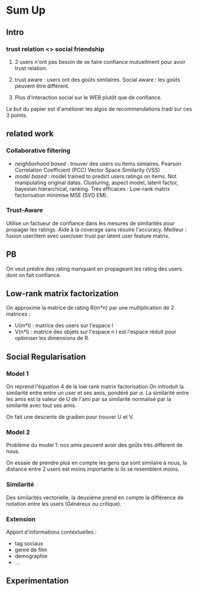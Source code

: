 # Sum Up

## Intro

### trust relation <> social friendship

1. 2 users n'ont pas besoin de se faire confiance mutuellment pour avoir trust relation.

2. trust aware : users ont des goûts similaires.
Social aware : les goûts peuvent être différent.

3. Plus d'interaction social sur le WEB plutôt que de confiance.

Le but du papier est d'améliorer les algos de recommendations tradi sur ces 3 points.

## related work

### Collaborative filtering

+ *neighborhood based* : trouver des users ou items simiaires. Pearson Correlation Coefficient (PCC) Vector Space Similarity (VSS)
+ *model based* : model trained to predict users ratings on items. Not manipulating original datas. Clusturing, aspect model, latent factor, bayesian hierarchical, ranking.
Très efficaces : Low-rank matrix factorisation minimise MSE (SVD EM).

### Trust-Aware

Utilise un factueur de confiance dans les mesures de similarités pour propager les ratings. Aide à la coverage sans résuire l'accuracy.
Meilleur : fusion user/item avec user/user trust par latent user feature matrix.

## PB

On veut prédire des rating manquant en propageant les rating des users dont on fait confiance.

## Low-rank matrix factorization

On approxime la matrice de rating R(m*n) par une multiplication de 2 matrices :

+ U(m*l) : matrice des users sur l'espace l
+ V(n*l) : matrice des objets sur l'espace n
l est l'espace réduit pour optimiser les dimensions de R.

## Social Regularisation

### Model 1

On reprend l'équation 4 de la low rank matrix factorisation
On introduit la similarité entre entre un user et ses amis, pondéré par $\alpha$.
La similarité entre les amis est la valeur de U de l'ami par sa similarité normalisé par la similarité avec tout ses amis.

On fait une descente de gradien pour trouver U et V.

### Model 2

Problème du model 1: nos amis peuvent avoir des goûts très different de nous.

On essaie de prendre plus en compte les gens qui sont similaire à nous, la distance entre 2 users est moins importante si ils se resemblent moins.

### Similarité

Des similarités vectorielle, la deuxième prend en compte la différence de notation entre les users (Généreux ou critique).

### Extension

Apport d'informations contextuelles :

+ tag sociaux
+ genre de film
+ demographie
+ ...

## Experimentation